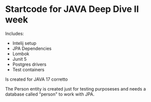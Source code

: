 # Startcode for JAVA Deep Dive II week

Includes:

- Intelij setup
- JPA Dependencies
- Lombok
- Junit 5
- Postgres drivers
- Test containers

Is created for JAVA 17 corretto

The Person entity is created just for testing purposeses and needs a database called "person" to work with JPA.

